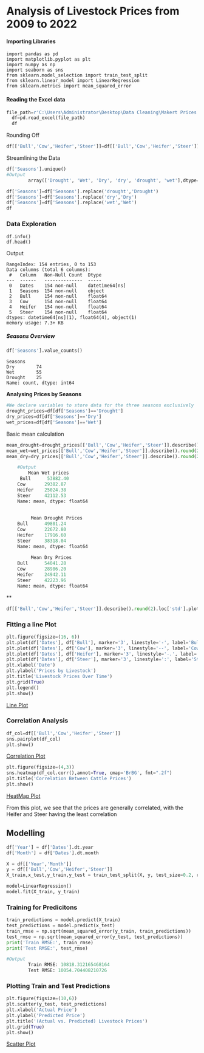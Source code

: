 # Analysis of Livestock Prices from 2009 to 2022
#### Importing Libraries
    import pandas as pd
    import matplotlib.pyplot as plt
    import numpy as np
    import seaborn as sns
    from sklearn.model_selection import train_test_split
    from sklearn.linear_model import LinearRegression
    from sklearn.metrics import mean_squared_error

#### Reading the Excel data
  ```python  
  file_path=r'C:\Users\Administrator\Desktop\Data Cleaning\Makert Prices 2022.xlsx'
    df=pd.read_excel(file_path)
    df
```
Rounding Off
```python    
df[['Bull','Cow','Heifer','Steer']]=df[['Bull','Cow','Heifer','Steer']].round(2)
```
Streamlining the Data
```python
df['Seasons'].unique()
#Output
        array(['Drought', 'Wet', 'Dry', 'dry', 'drought', 'wet'],dtype=object)
```

```python
df['Seasons']=df['Seasons'].replace('drought','Drought')
df['Seasons']=df['Seasons'].replace('dry','Dry')
df['Seasons']=df['Seasons'].replace('wet','Wet')
df
```
 
### Data Exploration
    df.info()
    df.head()
Output

    RangeIndex: 154 entries, 0 to 153
    Data columns (total 6 columns):
     #   Column   Non-Null Count  Dtype         
    ---  ------   --------------  -----         
     0   Dates    154 non-null    datetime64[ns]
     1   Seasons  154 non-null    object        
     2   Bull     154 non-null    float64       
     3   Cow      154 non-null    float64       
     4   Heifer   154 non-null    float64       
     5   Steer    154 non-null    float64       
    dtypes: datetime64[ns](1), float64(4), object(1)
    memory usage: 7.3+ KB


##### Seasons Overview
```python
df['Seasons'].value_counts()
```
    Seasons
    Dry        74
    Wet        55
    Drought    25
    Name: count, dtype: int64


**Analysing Prices by Seasons**
```python
#We declare variables to store data for the three seasons exclusively
drought_prices=df[df['Seasons']=='Drought']
dry_prices=df[df['Seasons']=='Dry']
wet_prices=df[df['Seasons']=='Wet']
```
Basic mean calculation
```python
mean_drought=drought_prices[['Bull','Cow','Heifer','Steer']].describe().round(2).loc['mean']
mean_wet=wet_prices[['Bull','Cow','Heifer','Steer']].describe().round(2).loc['mean']
mean_dry=dry_prices[['Bull','Cow','Heifer','Steer']].describe().round(2).loc['mean']
```
```python
    #Output
        Mean Wet prices 
     Bull      53882.40
    Cow       29382.87
    Heifer    25024.38
    Steer     42112.53
    Name: mean, dtype: float64 
    
     
         Mean Drought Prices 
    Bull      49801.24
    Cow       22672.80
    Heifer    17916.60
    Steer     38318.04
    Name: mean, dtype: float64 
    
         Mean Dry Prices
    Bull      54041.28
    Cow       28986.20
    Heifer    24942.11
    Steer     42223.96
    Name: mean, dtype: float64
```
**
```python
df[['Bull','Cow','Heifer','Steer']].describe().round(2).loc['std'].plot(kind='bar')

```

### Fitting a line Plot
```python
plt.figure(figsize=(16, 6))
plt.plot(df['Dates'], df['Bull'], marker='3', linestyle='-', label='Bull')
plt.plot(df['Dates'], df['Cow'], marker='3', linestyle='--', label='Cow')
plt.plot(df['Dates'], df['Heifer'], marker='3', linestyle='-.', label='Heifer')
plt.plot(df['Dates'], df['Steer'], marker='3', linestyle=':', label='Steer')
plt.xlabel('Date')
plt.ylabel('Prices by Livestock')
plt.title('Livestock Prices Over Time')
plt.grid(True)
plt.legend()
plt.show()
```
[Line Plot](https://github.com/mirrorline/open_projects/blob/main/linegraph.png)

### Correlation Analysis
```python
df_col=df[['Bull','Cow','Heifer','Steer']]
sns.pairplot(df_col)
plt.show()
```
[Correlation Plot](https://github.com/mirrorline/open_projects/blob/main/corr.png)


```python
plt.figure(figsize=(4,3))
sns.heatmap(df_col.corr(),annot=True, cmap='BrBG', fmt=".2f")
plt.title('Correlation Between Cattle Prices')
plt.show()
```
[HeatMap Plot](https://github.com/mirrorline/open_projects/commit/fe4d89692e748a6395d11f514c60ba61c6e9ed27#diff-452fa8ede054b0348d3b6e8a01fef988ff653d25e62ab78759395870f68f2cef)

From this plot, we see that the prices are generally correlated, with the Heifer and Steer having the least correlation

##  Modelling

```python
df['Year'] = df['Dates'].dt.year
df['Month'] = df['Dates'].dt.month
```


```python
X = df[['Year','Month']]
y = df[['Bull','Cow','Heifer','Steer']]
X_train,x_test,y_train,y_test = train_test_split(X, y, test_size=0.2, random_state=42)
```


```python
model=LinearRegression()
model.fit(X_train, y_train)
```
### Training for Predicitons

```python
train_predictions = model.predict(X_train)
test_predictions = model.predict(x_test)
train_rmse = np.sqrt(mean_squared_error(y_train, train_predictions))
test_rmse = np.sqrt(mean_squared_error(y_test, test_predictions))
print('Train RMSE:', train_rmse)
print('Test RMSE:', test_rmse)

#Output
        Train RMSE: 10818.312165468164
        Test RMSE: 10054.704408210726
```

### Plotting Train and Test Predictions

```python
plt.figure(figsize=(10,6))
plt.scatter(y_test, test_predictions)
plt.xlabel('Actual Price')
plt.ylabel('Predicted Price')
plt.title('(Actual vs. Predicted) Livestock Prices')
plt.grid(True)
plt.show()
```
[Scatter Plot ](https://github.com/mirrorline/open_projects/blob/main/scatter%20plot.png)

